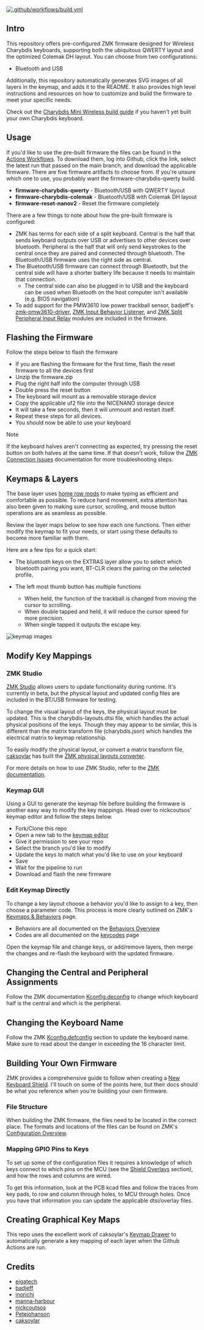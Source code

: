 [![.github/workflows/build.yml](https://github.com/280Zo/charybdis-wireless-mini-zmk-firmware/actions/workflows/build.yml/badge.svg)](https://github.com/280Zo/charybdis-wireless-mini-zmk-firmware/actions/workflows/build.yml)

## Intro

This repository offers pre-configured ZMK firmware designed for Wireless Charybdis keyboards, supporting both the ubiquitous QWERTY layout and the optimized Colemak DH layout. You can choose from two configurations:

- Bluetooth and USB

Additionally, this repository automatically generates SVG images of all layers in the keymap, and adds it to the README. It also provides high level instructions and resources on how to customize and build the firmware to meet your specific needs.

Check out the [Charybdis Mini Wireless build guide](https://github.com/280Zo/charybdis-wireless-mini-3x6-build-guide?tab=readme-ov-file) if you haven't yet built your own Charybdis keyboard.

## Usage

If you'd like to use the pre-built firmware the files can be found in the [Actions Workflows](https://github.com/280Zo/charybdis-wireless-mini-zmk-firmware/actions?query=is%3Acompleted+branch%3Amain). To download them, log into Github, click the link, select the latest run that passed on the main branch, and download the applicable firmware. There are five firmware artifacts to choose from. If you're unsure which one to use, you probably want the firmware-charybdis-qwerty build.

- **firmware-charybdis-qwerty** - Bluetooth/USB with QWERTY layout
- **firmware-charybdis-colemak** - Bluetooth/USB with Colemak DH layout
- **firmware-reset-nanov2** - Reset the firmware completely

There are a few things to note about how the pre-built firmware is configured:

- ZMK has terms for each side of a split keyboard. Central is the half that sends keyboard outputs over USB or advertises to other devices over bluetooth. Peripheral is the half that will only send keystrokes to the central once they are paired and connected through bluetooth. The Bluetooth/USB firmware uses the right side as central.
- The Bluetooth/USB firmware can connect through Bluetooth, but the central side will have a shorter battery life because it needs to maintain that connection.
  - The central side can also be plugged in to USB and the keyboard can be used when Bluetooth on the host computer isn't available (e.g. BIOS navigation)
- To add support for the PMW3610 low power trackball sensor, badjeff's [zmk-pmw3610-driver](https://github.com/badjeff/zmk-pmw3610-driver), [ZMK Input Behavior Listener](https://github.com/badjeff/zmk-input-behavior-listener?tab=readme-ov-file), and [ZMK Split Peripheral Input Relay](https://github.com/badjeff/zmk-split-peripheral-input-relay) modules are included in the firmware.

## Flashing the Firmware

Follow the steps below to flash the firmware

- If you are flashing the firmware for the first time, flash the reset firmware to all the devices first
- Unzip the firmware.zip
- Plug the right half info the computer through USB
- Double press the reset button
- The keyboard will mount as a removable storage device
- Copy the applicable uf2 file into the NICENANO storage device
- It will take a few seconds, then it will unmount and restart itself.
- Repeat these steps for all devices.
- You should now be able to use your keyboard

> [!NOTE]  
> If the keyboard halves aren't connecting as expected, try pressing the reset button on both halves at the same time. If that doesn't work, follow the [ZMK Connection Issues](https://zmk.dev/docs/troubleshooting/connection-issues#acquiring-a-reset-uf2) documentation for more troubleshooting steps.

## Keymaps & Layers

The base layer uses [home row mods](https://precondition.github.io/home-row-mods) to make typing as efficient and comfortable as possible. To reduce hand movement, extra attention has also been given to making sure cursor, scrolling, and mouse button operations are as seamless as possible.

Review the layer maps below to see how each one functions. Then either modify the keymap to fit your needs, or start using these defaults to become more familiar with them.

Here are a few tips for a quick start:

- The bluetooth keys on the EXTRAS layer allow you to select which bluetooth pairing you want, BT-CLR clears the pairing on the selected profile.

- The left most thumb button has multiple functions
  - When held, the function of the trackball is changed from moving the cursor to scrolling.
  - When double tapped and held, it will reduce the cursor speed for more precision.
  - When single tapped it outputs the escape key.

![keymap images](keymap-drawer/charybdis.svg)

## Modify Key Mappings

### ZMK Studio

[ZMK Studio](https://zmk.studio/) allows users to update functionality during runtime. It's currently in beta, but the physical layout and updated config files are included in the BT/USB firmware for testing.

To change the visual layout of the keys, the physical layout must be updated. This is the charybdis-layouts.dtsi file, which handles the actual physical positions of the keys. Though they may appear to be similar, this is different than the matrix transform file (charybdis.json) which handles the electrical matrix to keymap relationship.

To easily modify the physical layout, or convert a matrix transform file, [caksoylar](https://github.com/caksoylar/zmk-physical-layout-converter) has built the [ZMK physical layouts converter](https://zmk-physical-layout-converter.streamlit.app/).

For more details on how to use ZMK Studio, refer to the [ZMK documentation](https://zmk.dev/docs/features/studio).

### Keymap GUI

Using a GUI to generate the keymap file before building the firmware is another easy way to modify the key mappings. Head over to nickcoutsos' keymap editor and follow the steps below.

- Fork/Clone this repo
- Open a new tab to the [keymap editor](https://nickcoutsos.github.io/keymap-editor/)
- Give it permission to see your repo
- Select the branch you'd like to modify
- Update the keys to match what you'd like to use on your keyboard
- Save
- Wait for the pipeline to run
- Download and flash the new firmware

### Edit Keymap Directly

To change a key layout choose a behavior you'd like to assign to a key, then choose a parameter code. This process is more clearly outlined on ZMK's [Keymaps & Behaviors](https://zmk.dev/docs/features/keymaps) page.

- Behaviors are all documented on the [Behaviors Overview](https://zmk.dev/docs/behaviors)
- Codes are all documented on the [keycodes](https://zmk.dev/docs/codes) page

Open the keymap file and change keys, or add/remove layers, then merge the changes and re-flash the keyboard with the updated firmware.

## Changing the Central and Peripheral Assignments

Follow the ZMK documentation [Kconfig.deconfig](https://zmk.dev/docs/development/new-shield#kconfigdefconfig) to change which keyboard half is the central and which is the peripheral.

## Changing the Keyboard Name

Follow the ZMK [Kconfig.defconfig](https://zmk.dev/docs/development/new-shield#kconfigdefconfig) section to update the keyboard name. Make sure to read about the danger in exceeding the 16 character limit.

## Building Your Own Firmware

ZMK provides a comprehensive guide to follow when creating a [New Keyboard Shield](https://zmk.dev/docs/development/new-shield). I'll touch on some of the points here, but their docs should be what you reference when you're building your own firmware.

### File Structure

When building the ZMK firmware, the files need to be located in the correct place. The formats and locations of the files can be found on ZMK's [Configuration Overview](https://zmk.dev/docs/config).

### Mapping GPIO Pins to Keys

To set up some of the configuration files it requires a knowledge of which keys connect to which pins on the MCU (see the [Shield Overlays](https://zmk.dev/docs/development/new-shield#shield-overlays) section), and how the rows and columns are wired.

To get this information, look at the PCB kcad files and follow the traces from key pads, to row and column through holes, to MCU through holes. Once you have that information you can update the applicable dtsi/overlay files.

## Creating Graphical Key Maps

This repo uses the excellent work of caksoylar's [Keymap Drawer](https://keymap-drawer.streamlit.app/) to automatically generate a key mapping of each layer when the Github Actions are run.

## Credits

- [eigatech](https://github.com/eigatech)
- [badjeff](https://github.com/badjeff)
- [inorichi](https://github.com/inorichi)
- [manna-harbour](https://github.com/manna-harbour)
- [nickcoutsos](https://github.com/nickcoutsos/keymap-editor)
- [Petejohanson](https://github.com/petejohanson)
- [caksoylar](https://github.com/caksoylar/keymap-drawer)
